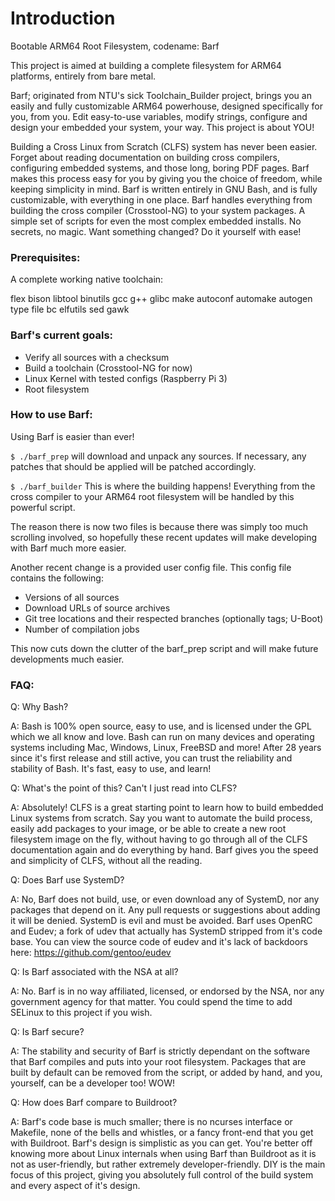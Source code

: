 # Introduction

Bootable ARM64 Root Filesystem, codename: Barf

This project is aimed at building a complete filesystem for ARM64 platforms, entirely from bare metal.

Barf; originated from NTU's sick Toolchain_Builder project, brings you an easily and fully customizable ARM64 powerhouse, designed specifically for you, from you. Edit easy-to-use variables, modify strings, configure and design your embedded your system, your way. This project is about YOU!

Building a Cross Linux from Scratch (CLFS) system has never been easier. Forget about reading documentation on building cross compilers, configuring embedded systems, and those long, boring PDF pages. Barf makes this process easy for you by giving you the choice of freedom, while keeping simplicity in mind. Barf is written entirely in GNU Bash, and is fully customizable, with everything in one place. Barf handles everything from building the cross compiler (Crosstool-NG) to your system packages. A simple set of scripts for even the most complex embedded installs. No secrets, no magic. Want something changed? Do it yourself with ease!

### Prerequisites:

A complete working native toolchain:

flex bison libtool binutils gcc g++ glibc make autoconf automake autogen type file bc elfutils sed gawk

### Barf's current goals:

- Verify all sources with a checksum
- Build a toolchain (Crosstool-NG for now)
- Linux Kernel with tested configs (Raspberry Pi 3)
- Root filesystem

### How to use Barf:

Using Barf is easier than ever!

`$ ./barf_prep` will download and unpack any sources. If necessary, any patches that should be applied will be patched accordingly.

`$ ./barf_builder` This is where the building happens! Everything from the cross compiler to your ARM64 root filesystem will be handled by this powerful script.

The reason there is now two files is because there was simply too much scrolling involved, so hopefully these recent updates will make developing with Barf much more easier.

Another recent change is a provided user config file. This config file contains the following:

- Versions of all sources
- Download URLs of source archives
- Git tree locations and their respected branches (optionally tags; U-Boot)
- Number of compilation jobs

This now cuts down the clutter of the barf_prep script and will make future developments much easier.

### FAQ:

Q: Why Bash?

A: Bash is 100% open source, easy to use, and is licensed under the GPL which we all know and love. Bash can run on many devices and operating systems including Mac, Windows, Linux, FreeBSD and more! After 28 years since it's first release and still active, you can trust the reliability and stability of Bash. It's fast, easy to use, and learn!

Q: What's the point of this? Can't I just read into CLFS?

A: Absolutely! CLFS is a great starting point to learn how to build embedded Linux systems from scratch. Say you want to automate the build process, easily add packages to your image, or be able to create a new root filesystem image on the fly, without having to go through all of the CLFS documentation again and do everything by hand. Barf gives you the speed and simplicity of CLFS, without all the reading.

Q: Does Barf use SystemD?

A: No, Barf does not build, use, or even download any of SystemD, nor any packages that depend on it. Any pull requests or suggestions about adding it will be denied. SystemD is evil and must be avoided. Barf uses OpenRC and Eudev; a fork of udev that actually has SystemD stripped from it's code base. You can view the source code of eudev and it's lack of backdoors here: https://github.com/gentoo/eudev

Q: Is Barf associated with the NSA at all?

A: No. Barf is in no way affiliated, licensed, or endorsed by the NSA, nor any government agency for that matter. You could spend the time to add SELinux to this project if you wish.

Q: Is Barf secure?

A: The stability and security of Barf is strictly dependant on the software that Barf compiles and puts into your root filesystem. Packages that are built by default can be removed from the script, or added by hand, and you, yourself, can be a developer too! WOW!

Q: How does Barf compare to Buildroot?

A: Barf's code base is much smaller; there is no ncurses interface or Makefile, none of the bells and whistles, or a fancy front-end that you get with Buildroot. Barf's design is simplistic as you can get. You're better off knowing more about Linux internals when using Barf than Buildroot as it is not as user-friendly, but rather extremely developer-friendly. DIY is the main focus of this project, giving you absolutely full control of the build system and every aspect of it's design.
